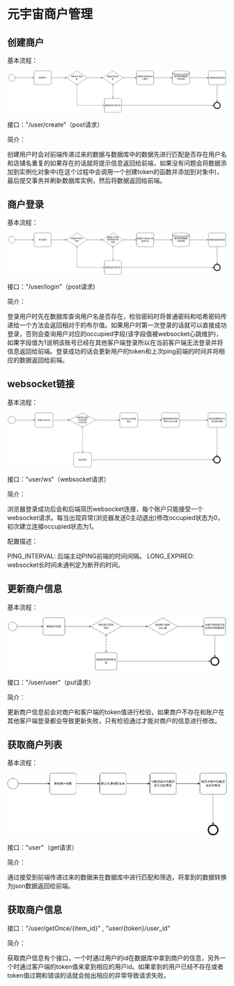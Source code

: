 # 元宇宙商户管理

## 创建商户

基本流程：


![](元宇宙商城文档/images/创建用户.jpg)

接口："/user/create"（post请求）

简介：

创建用户时会对前端传递过来的数据与数据库中的数据先进行匹配是否存在用户名和店铺名重复的如果存在的话就将提示信息返回给前端，如果没有问题会将数据添加到实例化对象中(在这个过程中会调用一个创建token的函数并添加到对象中)，最后提交事务并刷新数据库实例，然后将数据返回给前端。

## 商户登录

基本流程：

![](images/用户登录.jpg)

接口："/user/login"（post请求)

简介：

登录用户时先在数据库查询用户名是否存在，检验密码时将普通密码和哈希密码传递给一个方法会返回相对于的布尔值。如果用户时第一次登录的话就可以直接成功登录，否则会查询用户对应的occupied字段(该字段值被websocket心跳维护)，如果字段值为1说明该账号已经在其他客户端登录所以在当前客户端无法登录并将信息返回给前端。登录成功的话会更新用户的token和上次ping前端的时间并将相应的数据返回给前端。



## websocket链接

基本流程：

![](images/websocket心跳检测.jpg)


接口："user/ws"（websocket请求）

简介：

浏览器登录成功后会和后端简历websocket连接，每个账户只能接受一个websocket请求。每当出现异常(浏览器发送0主动退出)修改occupied状态为0，初次建立连接occupied状态为1。

配置描述：

PING_INTERVAL: 后端主动PING前端的时间间隔。
LONG_EXPIRED: websocket长时间未通判定为断开的时间。

## 更新商户信息

基本流程：

![](images/更新商户.jpg)

接口："/user/user"（put请求）

简介：

更新商户信息前会对商户和客户端的token值进行检验，如果商户不存在和账户在其他客户端登录都会导致更新失败，只有检验通过才能对商户的信息进行修改。

## 获取商户列表

基本流程：

![](images/获取商户列表.jpg)


接口："user"（get请求）

简介：

通过接受到前端传递过来的数据来在数据库中进行匹配和筛选，将拿到的数据转换为json数据返回给前端。

## 

## 获取商户信息

接口："/user/getOnce/{item_id}"  ,   "user/{token}/user_id"

简介：

获取商户信息有个接口，一个时通过用户的id在数据库中拿到商户的信息，另外一个时通过客户端的token值来拿到相应的用户id。如果拿到的用户已经不存在或者token值过期和错误的话就会抛出相应的异常导致请求失败。
